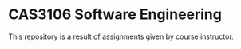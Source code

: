 # CAS3106 Software Engineering

This repository is a result of assignments given by course instructor.
